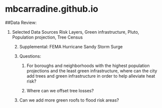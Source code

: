 # mbcarradine.github.io
##Data Review: 
1. Selected Data Sources
   Risk Layers, 
   Green infrastructure, 
   Pluto, 
   Population projection, 
   Tree Census


   2. Supplemental: 
      FEMA Hurricane Sandy Storm Surge



   3. Questions: 
      1) For boroughs and neighborhoods with the highest population projections and the least green infrastructure, where can the city add trees and green infrastructure in order to help alleviate heat risk?

      2) Where can we offset tree losses?

     3)  Can we add more green roofs to flood risk areas?


